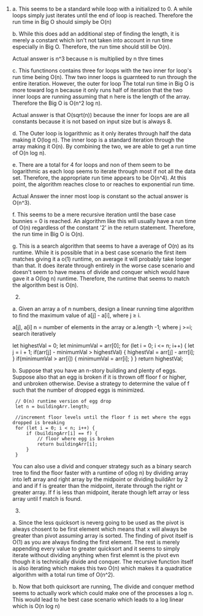 1. 
    a. This seems to be a standard while loop with a initialized to 0. A while loops simply just 
    iterates until the end of loop is reached. Therefore the run time in Big O should simply be 
    O(n)

    b. While this does add an additional step of finding the length, it is merely a constant which 
    isn't not taken into account in run time especially in Big O. Therefore, the run time should still 
    be O(n).

    Actual answer is n^3 because n is multiplied by n thre times 

    c. This functinons contains three for loops with the two inner for loop's run time being O(n). Thw two inner loops is guarnteed to run through the entire iteration. However, the outer for loop The total run time in Big O is more toward log n because it only runs half of iteration that the two inner loops are running assuming that n here is the length of the array. Therefore the Big O is 
    O(n^2 log n).

    Actual answer is that O(sqrt(n)) because the inner for loops are are all constants because it is not based on input size but is always 8. 

    d. The Outer loop is logarithmic as it only iterates through half the data making it O(log n). The inner loop is a standard iteration through the array making it O(n). By combining the two, we are able to get a run time of O(n log n).

    e. There are a total for 4 for loops and non of them seem to be logarithmic as each loop seems to iterate through most if not all the data set. Therefore, the appropriate run time appears to be
    O(n^4). At this point, the algorithm reaches close to or reaches to exponential run time. 

    Actual Answer the inner most loop is constant so the actual answer is O(n^3).

    f. This seems to be a mere recursive iteration until the base case bunnies = 0 is reached. An algorithm like this will usually have a run time of O(n) regardless of the constant '2' in the return 
    statement. Therefore, the run time in Big O is O(n). 

    g.  This is a search algorithm that seems to have a average of O(n) as its runtime. While it is possible that in a best case scenario the first item matches giving it a o(1) runtime, on average it will probably take longer than that. It does iterate through entirely in the worse case scenario and doesn't seem to have means of divide and conquer which would have gave it a O(log n) runtime. Therefore, the runtime that seems to match the algorithm best is O(n).

    2. 

    a. Given an array a of n numbers, design a linear running time algorithm to find the maximum value of a[j] - a[i], where j ≥ i.
    
    a[j], a[i] n = number of elements in the array or a.length -1; where j >=i; search iteratively

    let highestVal = 0;
    let minimumVal = arr[0];
    for (let i = 0; i <= n; i++) {
        let j = i + 1;
        if(arr[j] - minimumVal > highestVal) {
            highestVal = arr[j] - arrr[i];
        }
        if(minimumVal > arr[i]) {
            minimumVal = arr[i];
        }
    }
    return highestVal;


    b. Suppose that you have an n-story building and plenty of eggs. Suppose also that an egg is broken if it is thrown off floor f or higher, and unbroken otherwise. Devise a strategy to determine the value of f such that the number of dropped eggs is minimized.
        
        // O(n) runtime version of egg drop
        let n = buildingArr.length; 
        
        //increment floor levels until the floor f is met where the eggs dropped is breaking 
        for (let i = 0; i < n; i++) {
            if (buildingArr[i] == f) {
                // floor where egg is broken 
                return buildingArr[i];
            }
        }   
    You can also use a divid and conquer strategy such as a binary search tree to find the floor faster with a runtime of o(log n) by dividing array into left array and right array by the midpoint or dividing buildArr by 2 and and if f is greater than the midpoint, iterate through the right or greater array. If f is less than midpoint, iterate though left array or less array until f match is found. 
    

    3.
    a. Since the less quicksort is neverg going to be used as the pivot is always chosent to be first element which means that x will always be greater than pivot assuming array is sorted. The finding of pivot itself is O(1) as you are always finding the first element. The rest is merely appending every value to greater quicksort and it seems to simply iterate without dividing anything when first elemnt is the pivot evn though it is technically divide and conquer. The recursive function itself is also iterating which makes this two O(n) which makes it a quadratice algorithm with a total run time of 
    O(n^2). 

    b. Now that both quicksort are running, The divide and conquer method seems to actually work which could make one of the processes a log n. This would lead to he best case scenario which leads to a log linear which is O(n log n)
